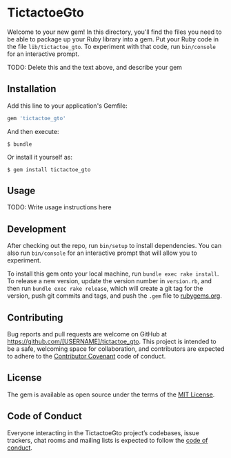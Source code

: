 # TictactoeGto

Welcome to your new gem! In this directory, you'll find the files you need to be able to package up your Ruby library into a gem. Put your Ruby code in the file `lib/tictactoe_gto`. To experiment with that code, run `bin/console` for an interactive prompt.

TODO: Delete this and the text above, and describe your gem

## Installation

Add this line to your application's Gemfile:

```ruby
gem 'tictactoe_gto'
```

And then execute:

    $ bundle

Or install it yourself as:

    $ gem install tictactoe_gto

## Usage

TODO: Write usage instructions here

## Development

After checking out the repo, run `bin/setup` to install dependencies. You can also run `bin/console` for an interactive prompt that will allow you to experiment.

To install this gem onto your local machine, run `bundle exec rake install`. To release a new version, update the version number in `version.rb`, and then run `bundle exec rake release`, which will create a git tag for the version, push git commits and tags, and push the `.gem` file to [rubygems.org](https://rubygems.org).

## Contributing

Bug reports and pull requests are welcome on GitHub at https://github.com/[USERNAME]/tictactoe_gto. This project is intended to be a safe, welcoming space for collaboration, and contributors are expected to adhere to the [Contributor Covenant](http://contributor-covenant.org) code of conduct.

## License

The gem is available as open source under the terms of the [MIT License](https://opensource.org/licenses/MIT).

## Code of Conduct

Everyone interacting in the TictactoeGto project’s codebases, issue trackers, chat rooms and mailing lists is expected to follow the [code of conduct](https://github.com/[USERNAME]/tictactoe_gto/blob/master/CODE_OF_CONDUCT.md).
